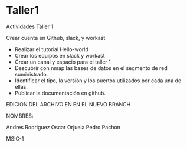 # Taller1

Actividades Taller 1

 Crear cuenta en Github, slack, y workast
- Realizar el tutorial Hello-world
- Crear los equipos en slack y workast
- Crear un canal y espacio para el taller 1
- Descubrir con nmap las bases de datos en el segmento de red suministrado.
- Identificar el tipo, la versión y los puertos utilizados por cada una de ellas.
- Publicar la documentación en github.


EDICION DEL ARCHIVO EN EN EL NUEVO BRANCH

NOMBRES:

Andres Rodriguez
Oscar Orjuela
Pedro Pachon

MSIC-1
